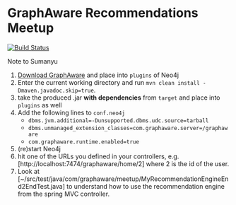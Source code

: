 <a name="top"/>

GraphAware Recommendations Meetup
=================================

[![Build Status](https://travis-ci.org/graphaware/recommendations-meetup.png)](https://travis-ci.org/graphaware/recommendations-meetup)

Note to Sumanyu

1. [Download GraphAware](https://neo4j-plugins-public.s3.eu-west-1.amazonaws.com/graphaware-server-all-3.5.14.55.jar) and place into `plugins` of Neo4j
2. Enter the current working directory and run `mvn clean install -Dmaven.javadoc.skip=true`.
3. take the produced .jar **with dependencies** from `target` and place into `plugins` as well
4. Add the following lines to `conf.neo4j`
    - `dbms.jvm.additional=-Dunsupported.dbms.udc.source=tarball`
    - `dbms.unmanaged_extension_classes=com.graphaware.server=/graphaware`
    - `com.graphaware.runtime.enabled=true`
5. (re)start Neo4j
6. hit one of the URLs you defined in your controllers, e.g. [http://localhost:7474/graphaware/home/2] where 2 is the id of the user.
7. Look at [~/src/test/java/com/graphaware/meetup/MyRecommendationEngineEnd2EndTest.java] to understand how to use the recommendation engine from the spring MVC controller.

